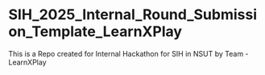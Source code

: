 # SIH_2025_Internal_Round_Submission_Template_LearnXPlay
This is a Repo created for Internal Hackathon for SIH in NSUT by Team -LearnXPlay
